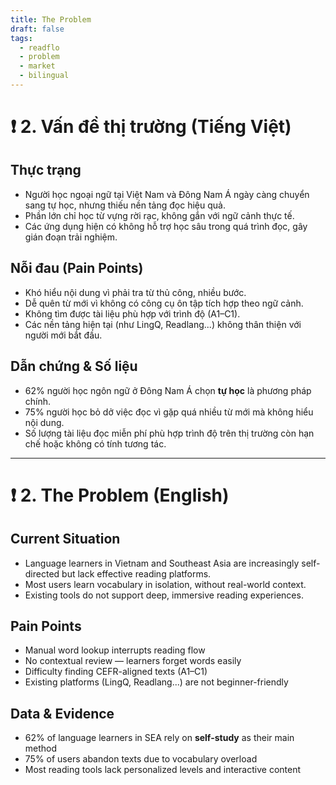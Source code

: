 ```yaml
---
title: The Problem
draft: false
tags:
  - readflo
  - problem
  - market
  - bilingual
---
```


# ❗ 2. Vấn đề thị trường (Tiếng Việt)

## Thực trạng

- Người học ngoại ngữ tại Việt Nam và Đông Nam Á ngày càng chuyển sang tự học, nhưng thiếu nền tảng đọc hiệu quả.  
- Phần lớn chỉ học từ vựng rời rạc, không gắn với ngữ cảnh thực tế.  
- Các ứng dụng hiện có không hỗ trợ học sâu trong quá trình đọc, gây gián đoạn trải nghiệm.

## Nỗi đau (Pain Points)

- Khó hiểu nội dung vì phải tra từ thủ công, nhiều bước.  
- Dễ quên từ mới vì không có công cụ ôn tập tích hợp theo ngữ cảnh.  
- Không tìm được tài liệu phù hợp với trình độ (A1–C1).  
- Các nền tảng hiện tại (như LingQ, Readlang...) không thân thiện với người mới bắt đầu.

## Dẫn chứng & Số liệu

- 62% người học ngôn ngữ ở Đông Nam Á chọn **tự học** là phương pháp chính.  
- 75% người học bỏ dở việc đọc vì gặp quá nhiều từ mới mà không hiểu nội dung.  
- Số lượng tài liệu đọc miễn phí phù hợp trình độ trên thị trường còn hạn chế hoặc không có tính tương tác.

---

# ❗ 2. The Problem (English)

## Current Situation

- Language learners in Vietnam and Southeast Asia are increasingly self-directed but lack effective reading platforms.  
- Most users learn vocabulary in isolation, without real-world context.  
- Existing tools do not support deep, immersive reading experiences.

## Pain Points

- Manual word lookup interrupts reading flow  
- No contextual review — learners forget words easily  
- Difficulty finding CEFR-aligned texts (A1–C1)  
- Existing platforms (LingQ, Readlang...) are not beginner-friendly

## Data & Evidence

- 62% of language learners in SEA rely on **self-study** as their main method  
- 75% of users abandon texts due to vocabulary overload  
- Most reading tools lack personalized levels and interactive content
